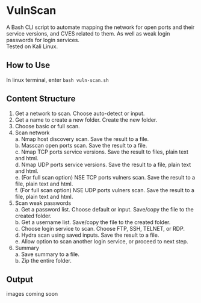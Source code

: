 # VulnScan  
A Bash CLI script to automate mapping the network for open ports and their service versions, and CVES related to them. As well as weak login passwords for login services.  
Tested on Kali Linux.  

## How to Use  
In linux terminal, enter `bash vuln-scan.sh`  
  
## Content Structure  
1. Get a network to scan. Choose auto-detect or input.  
2. Get a name to create a new folder. Create the new folder.  
3. Choose basic or full scan.  
4. Scan network  
    a. Nmap host discovery scan. Save the result to a file.  
    b. Masscan open ports scan. Save the result to a file.  
    c. Nmap TCP ports service versions. Save the result to files, plain text and html.  
    d. Nmap UDP ports service versions. Save the result to a file, plain text and html.  
    e. (For full scan option) NSE TCP ports vulners scan. Save the result to a file, plain text and html.  
    f. (For full scan option) NSE UDP ports vulners scan. Save the result to a file, plain text and html.  
5. Scan weak passwords  
    a. Get a password list. Choose default or input. Save/copy the file to the created folder.  
    b. Get a username list. Save/copy the file to the created folder.  
    c. Choose login service to scan. Choose FTP, SSH, TELNET, or RDP.  
    d. Hydra scan using saved inputs. Save the result to a file.  
    e. Allow option to scan another login service, or proceed to next step.  
7. Summary  
    a. Save summary to a file.  
    b. Zip the entire folder.  
  
## Output  
images coming soon  
  
